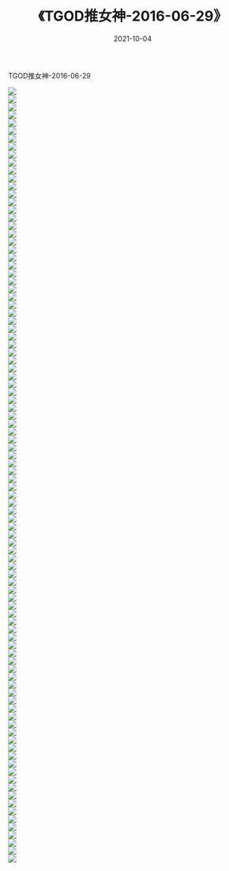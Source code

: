 ﻿---
layout: post
title:  《TGOD推女神-2016-06-29》
date:   2021-10-04
img: http://img.660000.xyz/Sharelink/网络美图/2021/TGOD推女神-2016-06-29/000.jpg
categories: [美女, 清纯, 唯美]
---

TGOD推女神-2016-06-29

  ![](http://img.660000.xyz/Sharelink/网络美图/2021/TGOD推女神-2016-06-29/001.jpg) <br> ![](http://img.660000.xyz/Sharelink/网络美图/2021/TGOD推女神-2016-06-29/002.jpg) <br> ![](http://img.660000.xyz/Sharelink/网络美图/2021/TGOD推女神-2016-06-29/003.jpg) <br> ![](http://img.660000.xyz/Sharelink/网络美图/2021/TGOD推女神-2016-06-29/004.jpg) <br> ![](http://img.660000.xyz/Sharelink/网络美图/2021/TGOD推女神-2016-06-29/005.jpg) <br> ![](http://img.660000.xyz/Sharelink/网络美图/2021/TGOD推女神-2016-06-29/006.jpg) <br> ![](http://img.660000.xyz/Sharelink/网络美图/2021/TGOD推女神-2016-06-29/007.jpg) <br> ![](http://img.660000.xyz/Sharelink/网络美图/2021/TGOD推女神-2016-06-29/008.jpg) <br> ![](http://img.660000.xyz/Sharelink/网络美图/2021/TGOD推女神-2016-06-29/009.jpg) <br> ![](http://img.660000.xyz/Sharelink/网络美图/2021/TGOD推女神-2016-06-29/010.jpg) <br> ![](http://img.660000.xyz/Sharelink/网络美图/2021/TGOD推女神-2016-06-29/011.jpg) <br> ![](http://img.660000.xyz/Sharelink/网络美图/2021/TGOD推女神-2016-06-29/012.jpg) <br> ![](http://img.660000.xyz/Sharelink/网络美图/2021/TGOD推女神-2016-06-29/013.jpg) <br> ![](http://img.660000.xyz/Sharelink/网络美图/2021/TGOD推女神-2016-06-29/014.jpg) <br> ![](http://img.660000.xyz/Sharelink/网络美图/2021/TGOD推女神-2016-06-29/015.jpg) <br> ![](http://img.660000.xyz/Sharelink/网络美图/2021/TGOD推女神-2016-06-29/016.jpg) <br> ![](http://img.660000.xyz/Sharelink/网络美图/2021/TGOD推女神-2016-06-29/017.jpg) <br> ![](http://img.660000.xyz/Sharelink/网络美图/2021/TGOD推女神-2016-06-29/018.jpg) <br> ![](http://img.660000.xyz/Sharelink/网络美图/2021/TGOD推女神-2016-06-29/019.jpg) <br> ![](http://img.660000.xyz/Sharelink/网络美图/2021/TGOD推女神-2016-06-29/020.jpg) <br> ![](http://img.660000.xyz/Sharelink/网络美图/2021/TGOD推女神-2016-06-29/021.jpg) <br> ![](http://img.660000.xyz/Sharelink/网络美图/2021/TGOD推女神-2016-06-29/022.jpg) <br> ![](http://img.660000.xyz/Sharelink/网络美图/2021/TGOD推女神-2016-06-29/023.jpg) <br> ![](http://img.660000.xyz/Sharelink/网络美图/2021/TGOD推女神-2016-06-29/024.jpg) <br> ![](http://img.660000.xyz/Sharelink/网络美图/2021/TGOD推女神-2016-06-29/025.jpg) <br> ![](http://img.660000.xyz/Sharelink/网络美图/2021/TGOD推女神-2016-06-29/026.jpg) <br> ![](http://img.660000.xyz/Sharelink/网络美图/2021/TGOD推女神-2016-06-29/027.jpg) <br> ![](http://img.660000.xyz/Sharelink/网络美图/2021/TGOD推女神-2016-06-29/028.jpg) <br> ![](http://img.660000.xyz/Sharelink/网络美图/2021/TGOD推女神-2016-06-29/029.jpg) <br> ![](http://img.660000.xyz/Sharelink/网络美图/2021/TGOD推女神-2016-06-29/030.jpg) <br> ![](http://img.660000.xyz/Sharelink/网络美图/2021/TGOD推女神-2016-06-29/031.jpg) <br> ![](http://img.660000.xyz/Sharelink/网络美图/2021/TGOD推女神-2016-06-29/032.jpg) <br> ![](http://img.660000.xyz/Sharelink/网络美图/2021/TGOD推女神-2016-06-29/033.jpg) <br> ![](http://img.660000.xyz/Sharelink/网络美图/2021/TGOD推女神-2016-06-29/034.jpg) <br> ![](http://img.660000.xyz/Sharelink/网络美图/2021/TGOD推女神-2016-06-29/035.jpg) <br> ![](http://img.660000.xyz/Sharelink/网络美图/2021/TGOD推女神-2016-06-29/036.jpg) <br> ![](http://img.660000.xyz/Sharelink/网络美图/2021/TGOD推女神-2016-06-29/037.jpg) <br> ![](http://img.660000.xyz/Sharelink/网络美图/2021/TGOD推女神-2016-06-29/038.jpg) <br> ![](http://img.660000.xyz/Sharelink/网络美图/2021/TGOD推女神-2016-06-29/039.jpg) <br> ![](http://img.660000.xyz/Sharelink/网络美图/2021/TGOD推女神-2016-06-29/040.jpg) <br> ![](http://img.660000.xyz/Sharelink/网络美图/2021/TGOD推女神-2016-06-29/041.jpg) <br> ![](http://img.660000.xyz/Sharelink/网络美图/2021/TGOD推女神-2016-06-29/042.jpg) <br> ![](http://img.660000.xyz/Sharelink/网络美图/2021/TGOD推女神-2016-06-29/043.jpg) <br> ![](http://img.660000.xyz/Sharelink/网络美图/2021/TGOD推女神-2016-06-29/044.jpg) <br> ![](http://img.660000.xyz/Sharelink/网络美图/2021/TGOD推女神-2016-06-29/045.jpg) <br> ![](http://img.660000.xyz/Sharelink/网络美图/2021/TGOD推女神-2016-06-29/046.jpg) <br> ![](http://img.660000.xyz/Sharelink/网络美图/2021/TGOD推女神-2016-06-29/047.jpg) <br> ![](http://img.660000.xyz/Sharelink/网络美图/2021/TGOD推女神-2016-06-29/048.jpg) <br> ![](http://img.660000.xyz/Sharelink/网络美图/2021/TGOD推女神-2016-06-29/049.jpg) <br> ![](http://img.660000.xyz/Sharelink/网络美图/2021/TGOD推女神-2016-06-29/050.jpg) <br> ![](http://img.660000.xyz/Sharelink/网络美图/2021/TGOD推女神-2016-06-29/051.jpg) <br> ![](http://img.660000.xyz/Sharelink/网络美图/2021/TGOD推女神-2016-06-29/052.jpg) <br> ![](http://img.660000.xyz/Sharelink/网络美图/2021/TGOD推女神-2016-06-29/053.jpg) <br> ![](http://img.660000.xyz/Sharelink/网络美图/2021/TGOD推女神-2016-06-29/054.jpg) <br> ![](http://img.660000.xyz/Sharelink/网络美图/2021/TGOD推女神-2016-06-29/055.jpg) <br> ![](http://img.660000.xyz/Sharelink/网络美图/2021/TGOD推女神-2016-06-29/056.jpg) <br> ![](http://img.660000.xyz/Sharelink/网络美图/2021/TGOD推女神-2016-06-29/057.jpg) <br> ![](http://img.660000.xyz/Sharelink/网络美图/2021/TGOD推女神-2016-06-29/058.jpg) <br> ![](http://img.660000.xyz/Sharelink/网络美图/2021/TGOD推女神-2016-06-29/059.jpg) <br> ![](http://img.660000.xyz/Sharelink/网络美图/2021/TGOD推女神-2016-06-29/060.jpg) <br> ![](http://img.660000.xyz/Sharelink/网络美图/2021/TGOD推女神-2016-06-29/061.jpg) <br> ![](http://img.660000.xyz/Sharelink/网络美图/2021/TGOD推女神-2016-06-29/062.jpg) <br> ![](http://img.660000.xyz/Sharelink/网络美图/2021/TGOD推女神-2016-06-29/063.jpg) <br> ![](http://img.660000.xyz/Sharelink/网络美图/2021/TGOD推女神-2016-06-29/064.jpg) <br> ![](http://img.660000.xyz/Sharelink/网络美图/2021/TGOD推女神-2016-06-29/065.jpg) <br> ![](http://img.660000.xyz/Sharelink/网络美图/2021/TGOD推女神-2016-06-29/066.jpg) <br> ![](http://img.660000.xyz/Sharelink/网络美图/2021/TGOD推女神-2016-06-29/067.jpg) <br> ![](http://img.660000.xyz/Sharelink/网络美图/2021/TGOD推女神-2016-06-29/068.jpg) <br> ![](http://img.660000.xyz/Sharelink/网络美图/2021/TGOD推女神-2016-06-29/069.jpg) <br> ![](http://img.660000.xyz/Sharelink/网络美图/2021/TGOD推女神-2016-06-29/070.jpg) <br> ![](http://img.660000.xyz/Sharelink/网络美图/2021/TGOD推女神-2016-06-29/071.jpg) <br> ![](http://img.660000.xyz/Sharelink/网络美图/2021/TGOD推女神-2016-06-29/072.jpg) <br> ![](http://img.660000.xyz/Sharelink/网络美图/2021/TGOD推女神-2016-06-29/073.jpg) <br> ![](http://img.660000.xyz/Sharelink/网络美图/2021/TGOD推女神-2016-06-29/074.jpg) <br> ![](http://img.660000.xyz/Sharelink/网络美图/2021/TGOD推女神-2016-06-29/075.jpg) <br> ![](http://img.660000.xyz/Sharelink/网络美图/2021/TGOD推女神-2016-06-29/076.jpg) <br> ![](http://img.660000.xyz/Sharelink/网络美图/2021/TGOD推女神-2016-06-29/077.jpg) <br> ![](http://img.660000.xyz/Sharelink/网络美图/2021/TGOD推女神-2016-06-29/078.jpg) <br> ![](http://img.660000.xyz/Sharelink/网络美图/2021/TGOD推女神-2016-06-29/079.jpg) <br> ![](http://img.660000.xyz/Sharelink/网络美图/2021/TGOD推女神-2016-06-29/080.jpg) <br> ![](http://img.660000.xyz/Sharelink/网络美图/2021/TGOD推女神-2016-06-29/081.jpg) <br> ![](http://img.660000.xyz/Sharelink/网络美图/2021/TGOD推女神-2016-06-29/082.jpg) <br> ![](http://img.660000.xyz/Sharelink/网络美图/2021/TGOD推女神-2016-06-29/083.jpg) <br> ![](http://img.660000.xyz/Sharelink/网络美图/2021/TGOD推女神-2016-06-29/084.jpg) <br> ![](http://img.660000.xyz/Sharelink/网络美图/2021/TGOD推女神-2016-06-29/085.jpg) <br> ![](http://img.660000.xyz/Sharelink/网络美图/2021/TGOD推女神-2016-06-29/086.jpg) <br> ![](http://img.660000.xyz/Sharelink/网络美图/2021/TGOD推女神-2016-06-29/087.jpg) <br> ![](http://img.660000.xyz/Sharelink/网络美图/2021/TGOD推女神-2016-06-29/088.jpg) <br> ![](http://img.660000.xyz/Sharelink/网络美图/2021/TGOD推女神-2016-06-29/089.jpg) <br> ![](http://img.660000.xyz/Sharelink/网络美图/2021/TGOD推女神-2016-06-29/090.jpg) <br> ![](http://img.660000.xyz/Sharelink/网络美图/2021/TGOD推女神-2016-06-29/091.jpg) <br> ![](http://img.660000.xyz/Sharelink/网络美图/2021/TGOD推女神-2016-06-29/092.jpg) <br> ![](http://img.660000.xyz/Sharelink/网络美图/2021/TGOD推女神-2016-06-29/093.jpg) <br> ![](http://img.660000.xyz/Sharelink/网络美图/2021/TGOD推女神-2016-06-29/094.jpg) <br> ![](http://img.660000.xyz/Sharelink/网络美图/2021/TGOD推女神-2016-06-29/095.jpg) <br> ![](http://img.660000.xyz/Sharelink/网络美图/2021/TGOD推女神-2016-06-29/096.jpg) <br> ![](http://img.660000.xyz/Sharelink/网络美图/2021/TGOD推女神-2016-06-29/097.jpg) <br> ![](http://img.660000.xyz/Sharelink/网络美图/2021/TGOD推女神-2016-06-29/098.jpg) <br>